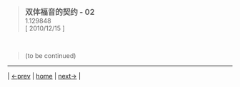 > <big> **双体福音的契约 - 02** </big>  
> 1.129848  
> [ 2010/12/15 ] 





<br/>

> (to be continued)
---

| [←prev](./0019) | [home](../../) | [next→](./0021) |
